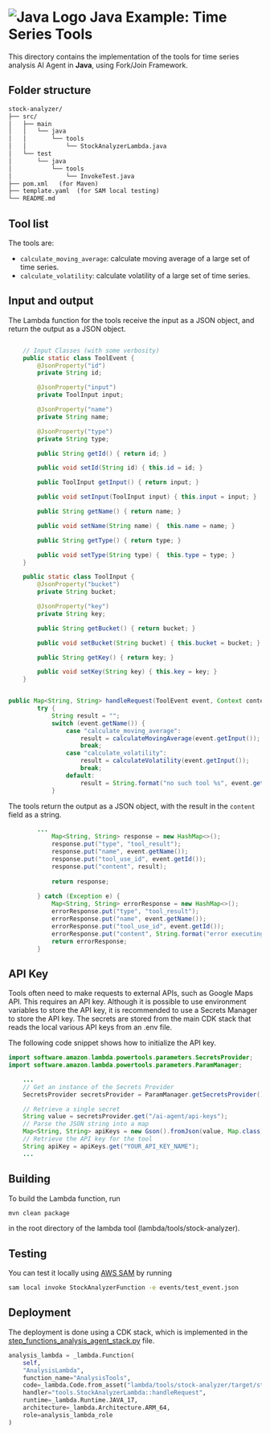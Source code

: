 # ![Java Logo](https://img.icons8.com/?size=48&id=13679&format=png&color=000000) Java Example: Time Series Tools

This directory contains the implementation of the tools for time series analysis AI Agent in **Java**, using Fork/Join Framework.

## Folder structure

```txt
stock-analyzer/
├── src/
│   ├── main
│   │   └── java
│   │       └── tools
│   │           └── StockAnalyzerLambda.java
│   └── test
│       └── java
│           └── tools
│               └── InvokeTest.java
├── pom.xml   (for Maven)
├── template.yaml  (for SAM local testing)
└── README.md
```

## Tool list

The tools are:

* `calculate_moving_average`: calculate moving average of a large set of time series.
* `calculate_volatility`: calculate volatility of a large set of time series.

## Input and output

The Lambda function for the tools receive the input as a JSON object, and return the output as a JSON object.

```java

    // Input Classes (with some verbosity)
    public static class ToolEvent {
        @JsonProperty("id")
        private String id;

        @JsonProperty("input")
        private ToolInput input;

        @JsonProperty("name")
        private String name;

        @JsonProperty("type")
        private String type;

        public String getId() { return id; }

        public void setId(String id) { this.id = id; }

        public ToolInput getInput() { return input; }

        public void setInput(ToolInput input) { this.input = input; }

        public String getName() { return name; }

        public void setName(String name) {  this.name = name; }

        public String getType() { return type; }

        public void setType(String type) {  this.type = type; }
    }

    public static class ToolInput {
        @JsonProperty("bucket")
        private String bucket;

        @JsonProperty("key")
        private String key;

        public String getBucket() { return bucket; }

        public void setBucket(String bucket) { this.bucket = bucket; }

        public String getKey() { return key; }

        public void setKey(String key) { this.key = key; }
    }


public Map<String, String> handleRequest(ToolEvent event, Context context) {
        try {
            String result = "";
            switch (event.getName()) {
                case "calculate_moving_average":
                    result = calculateMovingAverage(event.getInput());
                    break;
                case "calculate_volatility":
                    result = calculateVolatility(event.getInput());
                    break;
                default:
                    result = String.format("no such tool %s", event.getName());
            }
```

The tools return the output as a JSON object, with the result in the `content` field as a string.

```java
        ...
            Map<String, String> response = new HashMap<>();
            response.put("type", "tool_result");
            response.put("name", event.getName());
            response.put("tool_use_id", event.getId());
            response.put("content", result);
            
            return response;
            
        } catch (Exception e) {
            Map<String, String> errorResponse = new HashMap<>();
            errorResponse.put("type", "tool_result");
            errorResponse.put("name", event.getName());
            errorResponse.put("tool_use_id", event.getId());
            errorResponse.put("content", String.format("error executing tool %s: %s", event.getName(), e.getMessage()));
            return errorResponse;
        }
```

## API Key

Tools often need to make requests to external APIs, such as Google Maps API. This requires an API key. Although it is possible to use environment variables to store the API key, it is recommended to use a Secrets Manager to store the API key. The secrets are stored from the main CDK stack that reads the local various API keys from an .env file.

The following code snippet shows how to initialize the API key.

```java
import software.amazon.lambda.powertools.parameters.SecretsProvider;
import software.amazon.lambda.powertools.parameters.ParamManager;

    ...
    // Get an instance of the Secrets Provider
    SecretsProvider secretsProvider = ParamManager.getSecretsProvider();

    // Retrieve a single secret
    String value = secretsProvider.get("/ai-agent/api-keys");
    // Parse the JSON string into a map
    Map<String, String> apiKeys = new Gson().fromJson(value, Map.class);
    // Retrieve the API key for the tool
    String apiKey = apiKeys.get("YOUR_API_KEY_NAME");
    ...
```

## Building

To build the Lambda function, run

```bash
mvn clean package
```

in the root directory of the lambda tool (lambda/tools/stock-analyzer).

## Testing

You can test it locally using [AWS SAM](https://docs.aws.amazon.com/lambda/latest/dg/sam-cli-local.html) by running

```bash
sam local invoke StockAnalyzerFunction -e events/test_event.json
```

## Deployment

The deployment is done using a CDK stack, which is implemented in the [step_functions_analysis_agent_stack.py](../../../step_functions_sql_agent/step_functions_analysis_agent_stack.py) file.

```python
analysis_lambda = _lambda.Function(
    self, 
    "AnalysisLambda",
    function_name="AnalysisTools",
    code=_lambda.Code.from_asset("lambda/tools/stock-analyzer/target/stock-analyzer-lambda-1.0-SNAPSHOT.jar"), 
    handler="tools.StockAnalyzerLambda::handleRequest",
    runtime=_lambda.Runtime.JAVA_17,
    architecture=_lambda.Architecture.ARM_64,
    role=analysis_lambda_role
)
```
